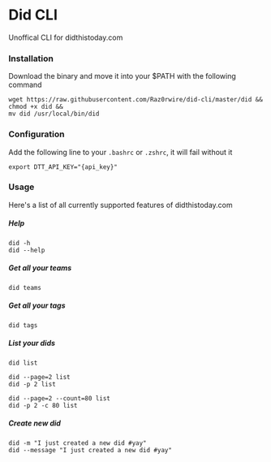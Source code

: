 # Did CLI
Unoffical CLI for didthistoday.com

### Installation
Download the binary and move it into your $PATH with the following command

	wget https://raw.githubusercontent.com/Raz0rwire/did-cli/master/did &&
	chmod +x did &&
	mv did /usr/local/bin/did



### Configuration
Add the following line to your `.bashrc` or `.zshrc`, it will fail without it

	export DTT_API_KEY="{api_key}"

### Usage
Here's a list of all currently supported features of didthistoday.com

##### Help
    did -h
    did --help

##### Get all your teams
    did teams

##### Get all your tags
    did tags
    
    
##### List your dids
    did list
    
    did --page=2 list
    did -p 2 list
    
    did --page=2 --count=80 list
    did -p 2 -c 80 list    
    
##### Create new did
    did -m "I just created a new did #yay"
    did --message "I just created a new did #yay"